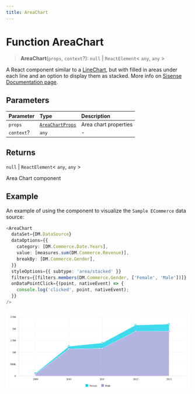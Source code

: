 ```yaml
---
title: AreaChart
---
```


# Function AreaChart

> **AreaChart**(`props`, `context`?): `null` \| `ReactElement`\< `any`, `any` \>

A React component similar to a [LineChart](function.LineChart.md),
but with filled in areas under each line and an option to display them as stacked.
More info on [Sisense Documentation page](https://docs.sisense.com/main/SisenseLinux/area-chart.htm).

## Parameters

| Parameter | Type | Description |
| :------ | :------ | :------ |
| `props` | [`AreaChartProps`](../interfaces/interface.AreaChartProps.md) | Area chart properties |
| `context`? | `any` | - |

## Returns

`null` \| `ReactElement`\< `any`, `any` \>

Area Chart component

## Example

An example of using the component to visualize the `Sample ECommerce` data source:
```ts
<AreaChart
  dataSet={DM.DataSource}
  dataOptions={{
    category: [DM.Commerce.Date.Years],
    value: [measures.sum(DM.Commerce.Revenue)],
    breakBy: [DM.Commerce.Gender],
  }}
  styleOptions={{ subtype: 'area/stacked' }}
  filters={[filters.members(DM.Commerce.Gender, ['Female', 'Male'])]}
  onDataPointClick={(point, nativeEvent) => {
    console.log('clicked', point, nativeEvent);
  }}
/>
```
###
<img src="../../../img/area-chart-example-1.png" width="800"/>
